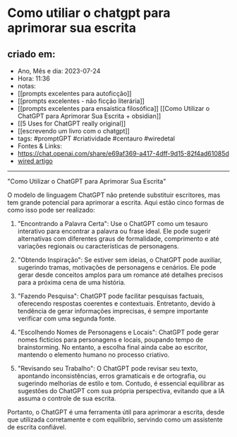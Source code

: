 # Como utiliar o chatgpt para aprimorar sua escrita

## criado em: 
-  Ano, Mês e dia: 2023-07-24
- Hora: 11:36
- notas: 
 - [[prompts excelentes para  autoficção]]
 - [[prompts excelentes - não ficção literária]]
 - [[prompts excelentes para ensaística filosófica]]
  [[Como Utilizar o ChatGPT para Aprimorar Sua Escrita + obsidian]]
- [[5 Uses for ChatGPT really original]]
- [[escrevendo um livro com o chatgpt]]
- tags: #promptGPT #criatividade #centauro #wiredetal 
- Fontes & Links:
- https://chat.openai.com/share/e69af369-a417-4dff-9d15-82f4ad61085d
- [wired artigo](https://www.wired.com/story/chatgpt-writing-tips/#intcid=_wired-verso-hp-trending_d2cd8d61-522e-41e9-9984-03bd40d6f1d6_popular4-1)
---
"Como Utilizar o ChatGPT para Aprimorar Sua Escrita"

O modelo de linguagem ChatGPT não pretende substituir escritores, mas tem grande potencial para aprimorar a escrita. Aqui estão cinco formas de como isso pode ser realizado:

1. "Encontrando a Palavra Certa": Use o ChatGPT como um tesauro interativo para encontrar a palavra ou frase ideal. Ele pode sugerir alternativas com diferentes graus de formalidade, comprimento e até variações regionais ou características de personagens.

2. "Obtendo Inspiração": Se estiver sem ideias, o ChatGPT pode auxiliar, sugerindo tramas, motivações de personagens e cenários. Ele pode gerar desde conceitos amplos para um romance até detalhes precisos para a próxima cena de uma história.

3. "Fazendo Pesquisa": ChatGPT pode facilitar pesquisas factuais, oferecendo respostas coerentes e contextuais. Entretanto, devido à tendência de gerar informações imprecisas, é sempre importante verificar com uma segunda fonte.

4. "Escolhendo Nomes de Personagens e Locais": ChatGPT pode gerar nomes fictícios para personagens e locais, poupando tempo de brainstorming. No entanto, a escolha final ainda cabe ao escritor, mantendo o elemento humano no processo criativo.

5. "Revisando seu Trabalho": O ChatGPT pode revisar seu texto, apontando inconsistências, erros gramaticais e de ortografia, ou sugerindo melhorias de estilo e tom. Contudo, é essencial equilibrar as sugestões do ChatGPT com sua própria perspectiva, evitando que a IA assuma o controle de sua escrita.

Portanto, o ChatGPT é uma ferramenta útil para aprimorar a escrita, desde que utilizada corretamente e com equilíbrio, servindo como um assistente de escrita confiável.
